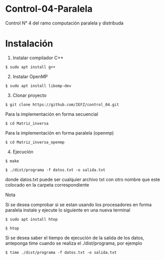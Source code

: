 # Control-04-Paralela
Control N° 4 del ramo computación paralela y distribuda

# Instalación

1. Instalar compilador C++

```$ sudo apt install g++```

2. Instalar OpenMP 

```$ sudo apt install libomp-dev```

3. Clonar proyecto

```$ git clone https://github.com/IEFZ/control_04.git```

Para la implementación en forma secuencial

```$ cd Matriz_inversa```

Para la implementación en forma paralela (openmp)

```$ cd Matriz_inversa_openmp```

4. Ejecución

```$ make```

```$ ./dist/programa -f datos.txt -o salida.txt```

donde datos.txt puede ser cualquier archivo txt con otro nombre que este colocado en la carpeta correspondiente


Nota 

Si se desea comprobar si se estan usando los procesadores en forma paralela instale y ejecute lo siguiente en una nueva terminal

```$ sudo apt install htop```

```$ htop```

Si se desea saber el tiempo de ejecución de la salida de los datos, anteponga time cuando se realiza el ./dist/programa, por ejemplo

```$ time ./dist/programa -f datos.txt -o salida.txt```
